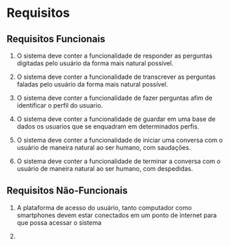 # Requisitos




## Requisitos Funcionais


1. O sistema deve conter a funcionalidade de responder as perguntas digitadas pelo usuário da forma mais natural possível.

2. O sistema deve conter a funcionalidade de transcrever as perguntas faladas pelo usuário da forma mais natural possível.

3. O sistema deve conter a funcionalidade de fazer perguntas afim de identificar o perfil do usuario.

4. O sistema deve conter a funcionalidade de guardar em uma base de dados os usuarios que se enquadram em determinados perfis.

5. O sistema deve conter a funcionalidade de iniciar uma conversa com o usuário de maneira natural ao ser humano, com saudações.

6. O sistema deve conter a funcionalidade de terminar a conversa com o usuário de maneira natural ao ser humano, com despedidas. 

## Requisitos Não-Funcionais

1. A plataforma de acesso do usuário, tanto computador como smartphones devem estar conectados em um ponto de internet para que possa acessar o sistema

2. 



